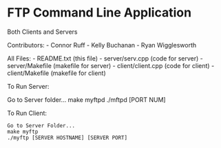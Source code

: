 # FTP Command Line Application

Both Clients and Servers

Contributors:
	- Connor Ruff
	- Kelly Buchanan
	- Ryan Wigglesworth

All Files:
	- README.txt (this file)
	- server/serv.cpp (code for server)
	- server/Makefile (makefile for server)
	- client/client.cpp (code for client)
	- client/Makefile (makefile for client)



To Run Server:

Go to Server folder...
	make myftpd
	./mftpd [PORT NUM]



To Run Client:

	Go to Server Folder...
	make myftp
	./myftp [SERVER HOSTNAME] [SERVER PORT]
